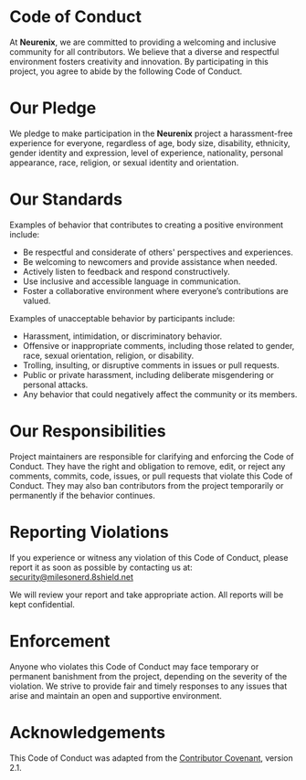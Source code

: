 # Code of Conduct

At **Neurenix**, we are committed to providing a welcoming and inclusive community for all contributors. We believe that a diverse and respectful environment fosters creativity and innovation. By participating in this project, you agree to abide by the following Code of Conduct.

# Our Pledge

We pledge to make participation in the **Neurenix** project a harassment-free experience for everyone, regardless of age, body size, disability, ethnicity, gender identity and expression, level of experience, nationality, personal appearance, race, religion, or sexual identity and orientation.

# Our Standards

Examples of behavior that contributes to creating a positive environment include:

- Be respectful and considerate of others' perspectives and experiences.
- Be welcoming to newcomers and provide assistance when needed.
- Actively listen to feedback and respond constructively.
- Use inclusive and accessible language in communication.
- Foster a collaborative environment where everyone’s contributions are valued.

Examples of unacceptable behavior by participants include:

- Harassment, intimidation, or discriminatory behavior.
- Offensive or inappropriate comments, including those related to gender, race, sexual orientation, religion, or disability.
- Trolling, insulting, or disruptive comments in issues or pull requests.
- Public or private harassment, including deliberate misgendering or personal attacks.
- Any behavior that could negatively affect the community or its members.

# Our Responsibilities

Project maintainers are responsible for clarifying and enforcing the Code of Conduct. They have the right and obligation to remove, edit, or reject any comments, commits, code, issues, or pull requests that violate this Code of Conduct. They may also ban contributors from the project temporarily or permanently if the behavior continues.

# Reporting Violations

If you experience or witness any violation of this Code of Conduct, please report it as soon as possible by contacting us at:
security@milesonerd.8shield.net

We will review your report and take appropriate action. All reports will be kept confidential.

# Enforcement

Anyone who violates this Code of Conduct may face temporary or permanent banishment from the project, depending on the severity of the violation. We strive to provide fair and timely responses to any issues that arise and maintain an open and supportive environment.

# Acknowledgements

This Code of Conduct was adapted from the [Contributor Covenant](https://www.contributor-covenant.org/), version 2.1.

